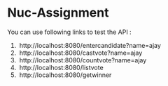 # Nuc-Assignment

You can use following links to test the API :

1.  http://localhost:8080/entercandidate?name=ajay
2.  http://localhost:8080/castvote?name=ajay
3.  http://localhost:8080/countvote?name=ajay
4.  http://localhost:8080/listvote
5.  http://localhost:8080/getwinner
